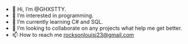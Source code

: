 - 👋 Hi, I’m @GHXSTTY.
- 👀 I’m interested in programming.
- 🌱 I’m currently learning C# and SQL.
- 💞️ I’m looking to collaborate on any projects what help me get better.
- 📫 How to reach me rocksonlouisj23@gmail.com

<!---
GHXSTTY/GHXSTTY is a ✨ special ✨ repository because its `README.md` (this file) appears on your GitHub profile.
You can click the Preview link to take a look at your changes.
--->
